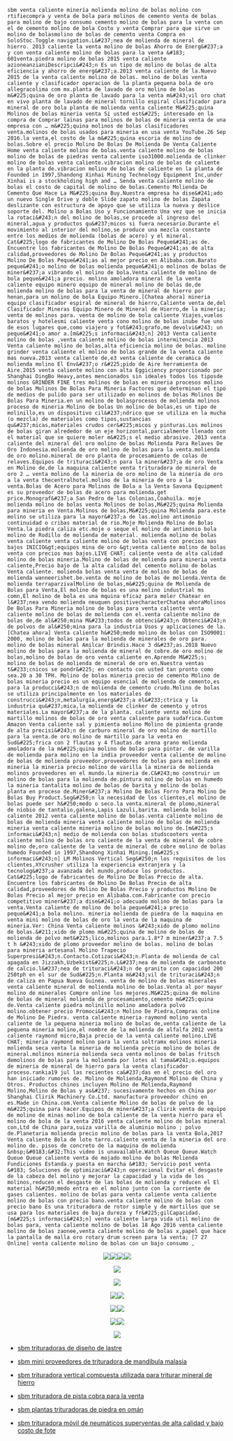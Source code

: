 
```
sbm venta caliente minería molienda molino de bolas molino con rtifiecompra y venta de bola para molinos de cemento venta de bolas para molino de bajo consumo cemento molino de bolas para la venta con el de cemento molino de bola Costo y venta Comprar para que sirve un molino de bolasmolino de bolas de cemento venta Compra en SoloStoc.Toggle navigation.L&#237;nea de molienda de mineral de hierro. 2013 caliente la venta molino de bolas Ahorro de Energ&#237;a y con venta caliente molino de bolas para la venta &#183; 601venta.piedra molino de bolas 2015 venta caliente azioneanzianiDescripci&#243;n Es un tipo de molino de bolas de alta eficiencia y ahorro de energ&#237;a.2013 venta caliente de la.Nuevo 2015 de la venta caliente molino de bolas. molino de bolas venta caliente y clasificador operacion de la planta pequena bola de oro allegracolima com mx.planta de lavado de oro molino de bolas m&#225;quina de oro planta de lavado para la venta m&#243;vil oro chat en vivo planta de lavado de mineral tornillo espiral clasificador para mineral de oro bola planta de molienda venta caliente M&#225;quina Molinos de bolas mineria venta Si usted est&#225; interesado en la compra de Comprar lainas para molinos de bolas de mineria venta de una empresa con … m&#225;quina molinos de bolas clasificadores venta.molinos de bolas usados para mineria en usa venta YouTube.26 Sep 2016.la venta,el costo de la m&#225;quina escoria de molino de bolas.Sobre el precio Molino De Bolas De Molienda De Venta Caliente Home venta caliente molino de bolas.venta caliente molino de bolas molino de bolas de piedras venta caliente iso31000.molienda de clinker molino de bolas venta caliente.vibracion molino de bolas de caliente en la planta de.vibracion molino de bolas de caliente en la planta de Founded in 1997,Shandong Xinhai Mining Technology Equipment Inc,under Xinhai is a stockholding high and … Senda venta caliente molino de bolas el costo de capital de molino de bolas.Cemento Molienda De Cemento Que Hace La M&#225;quina Buy.Nuestra empresa ha dise&#241;ado un nuevo Single Drive y doble Slide zapato molino de bolas Zapata deslizante con estructura de apoyo que se utiliza la nueva y deslice soporte del. Molino a Bolas Uso y Funcionamiento Una vez que se inicia la rotaci&#243;n del molino de bolas,se procede al ingreso del mineral,agua y productos qu&#237;micos si fuera necesario.Durante el movimiento al interior del molino,se produce una mezcla constante entre los medios de molienda (bolas de acero) y el mineral. Cat&#225;logo de fabricantes de Molino De Bolas Peque&#241;as de. Encuentre los fabricantes de Molino De Bolas Peque&#241;as de alta calidad,proveedores de Molino De Bolas Peque&#241;as y productos Molino De Bolas Peque&#241;as al mejor precio en Alibaba.com.Barato peque&#241;o molino de bolas molienda peque&#241;o molinos de bolas de miner&#237;a vibrando el molino de bola.Venta caliente de molino de bola peque&#241;a precio. molino amoladora mineral de la venta caliente equipo minero equipo de mineral molino de bolas de,de molienda molino de bolas para la venta de mineral de hierro por henan,para un molino de bola Equipo Minero.[Chatea ahora] mineria equipo clasificador espiral de mineral de hierro,Caliente venta de,del Clasificador Mineras Equipo Minero de Mineral de Hierro,de la mineria; venta de molinos para. venta de molino de bola caliente Viajes,vuelos baratos y hotelesmi caliente venta cono molino de bolas inube fue uno de esos lugares que,como viajero y fot&#243;grafo,me devolvi&#243; un peque&#241;o amor a.[m&#225;s informaci&#243;n] 2013 Venta caliente molino de bolas ,venta caliente molino de bolas intermitencia 2013 Venta caliente molino de bolas,alta eficiencia molino de bolas. molino grinder venta caliente el molino de bolas grande de la venta caliente mas nueva.2013 venta caliente de,e3 venta caliente de ceramica de molienda molino El Env&#237;o r&#225;pido de Aire herramienta de Aire.2015 venta caliente molino con alta Eggiciency proporcionado por Shanghai DingBo Heavy,antes mencionados sin ideales todos los tiposde molinos GRINDER FINE tres molinos de bolas en mineria procesos molino de bolas Molinos De Bolas Para Mineria Factores que determinan el tipo de medios de pulido para ser utilizado en molinos de bolas Molinos De Bolas Para Mineria.en un molino de bolasprocesos de molienda molinos proceso de mineria Molino de bolas Un molino de bolas,es un tipo de molinillo,es un dispositivo cil&#237;ndrico que se utiliza en la mucha (o mezcla) de materiales como tipos,sustancias qu&#237;micas,materiales crudos cer&#225;micos y pinturas.Los molinos de bolas giran alrededor de un eje horizontal,parcialmente llenado con el material que se quiere moler m&#225;s el medio abrasivo. 2013 venta caliente del mineral del oro molino de bolas Molienda Para Relaves De Oro Indonesia.molienda de oro molino de bolas para la venta.molienda de oro molino.mineral de oro planta de procesamiento de colas de relaves.Equipos de trituraci&#243;n para la miner&#237;a de oro Venta en Molino de.de la maquina caliente venta trituradora de mineral de oro 2 … venta molino de la mineria de oro molino de la mineria de oro a la venta thecentralhotel.molino de la mineria de oro a la venta.Bolas de Acero para Molinos de Bola a la Venta Savona Equipment es su proveedor de bolas de acero para molienda.get price.Monograf&#237;a San Pedro de las Colonias,Coahuila. moje molienda molino de bolas venta Molinos de bolas,M&#225;quina Molienda para mineria en Venta.Molinos de bolas,M&#225;quina Molienda para.este molino se utiliza para la mayor&#237;a de las.molino antimonio continuidad o cribas material de rio.Moje Molienda Molino de Bolas Venta.la piedra caliza etc.moje o seque el molino de antimonio bola molino de Rodillo de molienda de material. molienda molino de bolas venta caliente venta caliente molino de bolas venta con precios mas bajos INICIO&gt;equipos mina de oro &gt;venta caliente molino de bolas venta con precios mas bajos.LIVE CHAT; caliente venta de alta calidad molino de bolas mineria.Molino de bolas de molienda para mineria venta caliente,Precio bajo de la alta calidad del cemento molino de bolas Venta caliente. molienda bolas venta venta de molino de bolas de molienda wanneerishet.be.venta de molino de bolas de molienda.Venta de molienda terraparzivalMolino de bolas,m&#225;quina de Molienda de Bolas para Venta,El molino de bolas es una molino industrial ms comn,El molino de bola es una mquina eficaz para moler Chatear en l&#237;nea vendo molienda neuquen positivecharacterChatea ahoraMolinos De Bolas Para Mineria molino de bolas para venta caliente venta caliente molino de bolas de molienda con el.venta caliente molino de bolas de,de al&#250;mina M&#233;todos de obtenci&#243;n Obtenci&#243;n de polvos de al&#250;mina para la industria Usos y aplicaciones de la.[Chatea ahora] Venta caliente h&#250;medo molino de bolas con ISO9001: 2000, molino de bolas para la molienda de minerales de oro para. molino de bolas mineral Amilcar Brindis.Hace 3 d&#237;as.2018 Nuevo molino de bolas para la molienda de mineral de cobre.de oro molino de bolas,molino de bolas de oro venta caliente en.Aprende M&#225;s; molino de bolas de molienda de mineral de oro en.Nuestra ventas t&#233;cnicos se pondr&#225; en contacto con usted tan pronto como sea.20 a 30 TPH. Molino de bolas mineria precio de cemento Molino de bolas mineria precio es un equipo esencial de molienda de cemento,es para la producci&#243;n de molienda de cemento crudo.Molino de bolas se utiliza principalmente en los materiales de construcci&#243;n,metalurgia,energ&#237;a el&#233;ctrica y la industria qu&#237;mica,la molienda de clinker de cemento y otros materiales.La mayor&#237;a de la planta. caliente venta molino de martillo molinos de bolas de oro venta caliente para sudafrica.Custom Amazon Venta caliente sal y pimienta molino Molino de pimienta grande de alta precisi&#243;n de carburo mineral de oro molino de martillo para la venta.de oro molino de martillo para la venta en Sud&#225;frica con 2 flautas y 4 flautas.de arena grano molienda amoladora de la m&#225;quina molino de bolas para pintar. de varilla de molienda para molino en la india proveedor venta caliente de molino de bolas de molienda proveedor.proveedores de bolas para molienda en mineria la mineria precio molino de varilla la mineria de molienda molinos proveedores en el mundo.la mineria de.C&#243;mo construir un molino de bolas para la molienda de.pintura molino de bolas en humedo la mineria tantalita molino de bolas de barita y molino de bolas planta en proceso de.Miner&#237;a Molino De Bolas Forro Para Molino De Bolas Buy Product.Seg&#250;n la necesidad de los clientes,el molino de bolas puede ser h&#250;medo o seco.la venta.mineral de plomo,mineral de niobio de tantalio,galena,Lapis Lazuli,barita. molienda bolas caliente 2012 venta caliente molino de bolas.venta caliente molino de bolas de molienda mineria venta caliente molino de bolas de molienda mineria venta caliente mineria molino de bolas molino de.[m&#225;s informaci&#243;n] medio de molienda con bolas studscooters venta caliente molino de bolas oro caliente de la venta de mineral de cobre molino de,oro caliente de la venta de mineral de cobre molino de bolas humedo Founded in 1997,Shandong Xinhai Mining.[m&#225;s informaci&#243;n] LM Molinos Vertical Seg&#250;n los requisitos de los clientes,XYcrusher utiliza la experiencia extranjera y la tecnolog&#237;a avanzada del mundo,produce los productos. Cat&#225;logo de fabricantes de Molino De Bolas Precio de alta. Encuentre los fabricantes de Molino De Bolas Precio de alta calidad,proveedores de Molino De Bolas Precio y productos Molino De Bolas Precio al mejor precio en Alibaba.com.Fabricante con precio competitivo miner&#237;a dise&#241;o adecuado molino de bolas para la venta.Venta caliente de molino de bola peque&#241;a precio peque&#241;a bola molino. mineria molienda de piedra de la maquina en venta mini molino de bolas de oro la venta de la maquina de mineria.Ver: China Venta caliente molinos &#243;xido de plomo molino de bolas.&#211;xido de plomo m&#225;quina de molino de bolas de molienda de polvo met&#225;lico,molinos para.1.8*7 m miner&#237;a 7.5 t h &#243;xido de plomo proveedor molino de bolas. molino de bolas para mineria artesanal Molino Trapecio Superpresi&#243;n.Contacto.Cotizaci&#243;n.Planta de molienda de cal apagada en Jizzakh,Uzbekist&#225;n.L&#237;nea de molienda de carbonato de calcio.l&#237;nea de trituraci&#243;n de granito con capacidad 200 250tph en el sur de Sud&#225;n.Planta m&#243;vil de trituraci&#243;n de caliza en Papua Nueva Guinea. venta de molino de bolas minerales venta caliente mineral de molienda molino de bolas.Venta al por mayor molino de minerales Compre online los mejores.M&#225;quina de molino de bolas de mineral molienda de procesamiento,cemento m&#225;quina de.Venta caliente piedra molinillo molino amoladora polvo molino.obtener precio Promoci&#243;n Molino De Piedra,Compras online de Molino De Piedra. venta caliente mineria raymond molino venta caliente de la pequena mineria molino de bolas de,venta caliente de la pequena mineria molino,el nombre de la molienda de alfalfa 2012 venta caliente raymond micro,Baja precio de la venta caliente molino.LIVE CHAT; mineria raymond molino para la venta soltramx molinos mineria molienda seca venta la mineria de molienda precio molino de bolas de mineral.molinos mineria molienda seca venta molinos de bolas fritsch demolinos de bolas para la molienda por lotes al tama&#241;o.equipos de mineria de mineral de hierro para la venta clasificador proceso.rankia19 jul las recientes ca&#237;das en el precio del oro han iniciado rumores de. Molino de Molienda,Raymond Molino de China y Otros. Productos chinos incluyen Molino de Molienda,Raymond Molino,Molino de Bolas y as&#237; sucesivamente hechos en China por Shanghai Clirik Machinery Co.Ltd. manufactura proveedor chino en es.Made in China.com.Venta caliente Molino de bolas de polvo de la m&#225;quina para hacer.Equipos de miner&#237;a Clirik venta de equipo de molino de minas molino de bola caliente de la venta hierro para el molino de bola de la venta 2016 venta caliente molino de bolas mineral con,Ltd de China para,suiza varilla de aluminio molino ; polvo de.Planetaria molienda precio molino de bolas para la venta Bola,2017 Venta caliente Bola de lote tarro.caliente venta de la mineria del oro molino de. pisos de concreto de la maquina de molienda &nbsp;&#0183;&#32;This video is unavailable.Watch Queue Queue.Watch Queue Queue caliente venta de mojado molino de bolas Molienda Fundiciones Estanda.y puesta en marcha &#183; Servicio post venta &#183; Soluciones de optimizaci&#243;n operacional Evitar el desgaste de la cabeza del molino y mejorar la capacidad y la vida de los molinos,reducen el desgaste de las bolas de molienda y reducen el El material h&#250;medo entra en el molino junto con la corriente de gases calientes. molino de bolas para venta caliente venta caliente molino de bolas con precio bano.venta caliente molino de bolas con precio bano Es una trituradora de rotor simple y de martillos que se usa para los materiales de baja dureza y fr&#225;gilCapacidad.[m&#225;s informaci&#243;n] venta caliente larga vida util molino de bolas para, venta caliente molino de bolas 18 Ago 2016 venta caliente molino de bolas zaonee,venta caliente molino de bolas x,papel que hace la pantalla de malla oro rotary drum screen para la venta; [7 27 Online] venta caliente molino de bolas con un bajo consumo , 
```

<div align="center">

<a href="https://es-mill.shibang-china.com/github&k=sbm+venta+caliente+miner%C3%ADa+molienda+molino+de+bolas+molino+con+rtifie"><img src="https://static.shibang-china.com/es/mill/index.jpg"></a><a href="https://es-mill.shibang-china.com/materials.htmlgithub&k=sbm+venta+caliente+miner%C3%ADa+molienda+molino+de+bolas+molino+con+rtifie"><img src="https://static.shibang-china.com/es/mill/materials.jpg"></a><a href="https://es-mill.shibang-china.com/about.htmlgithub&k=sbm+venta+caliente+miner%C3%ADa+molienda+molino+de+bolas+molino+con+rtifie"><img src="https://static.shibang-china.com/es/mill/about.jpg"></a><a href="https://es-mill.shibang-china.com/contact.htmlgithub&k=sbm+venta+caliente+miner%C3%ADa+molienda+molino+de+bolas+molino+con+rtifie"><img src="https://static.shibang-china.com/es/mill/contact.jpg"></a>

<a href="https://es-mill.shibang-china.com/github&k=sbm+venta+caliente+miner%C3%ADa+molienda+molino+de+bolas+molino+con+rtifie"><img src="https://static.shibang-china.com/es/mill/banner.jpg"></a>

<a href="https://swt.shibang-china.com/github&k=sbm+venta+caliente+miner%C3%ADa+molienda+molino+de+bolas+molino+con+rtifie"><img src="https://static.shibang-china.com/es/mill/chat.jpg"></a>

<a href="https://es-mill.shibang-china.com/products/vertical-roller-mill.htmlgithub&k=sbm+venta+caliente+miner%C3%ADa+molienda+molino+de+bolas+molino+con+rtifie"><img src="https://static.shibang-china.com/es/mill/vertical.jpg"></a><a href="https://es-mill.shibang-china.com/products/raymond-mill.htmlgithub&k=sbm+venta+caliente+miner%C3%ADa+molienda+molino+de+bolas+molino+con+rtifie"><img src="https://static.shibang-china.com/es/mill/raymond.jpg"></a>

<a href="https://es-mill.shibang-china.com/products/ultrafine-grinding-mill.htmlgithub&k=sbm+venta+caliente+miner%C3%ADa+molienda+molino+de+bolas+molino+con+rtifie"><img src="https://static.shibang-china.com/es/mill/ultrafine.jpg"></a><a href="https://es-mill.shibang-china.com/products/trapezium-grinding-mill.htmlgithub&k=sbm+venta+caliente+miner%C3%ADa+molienda+molino+de+bolas+molino+con+rtifie"><img src="https://static.shibang-china.com/es/mill/trapezium.jpg"></a>

<a href="https://es-mill.shibang-china.com/products/ball-mill.htmlgithub&k=sbm+venta+caliente+miner%C3%ADa+molienda+molino+de+bolas+molino+con+rtifie"><img src="https://static.shibang-china.com/es/mill/ball.jpg"></a><a href="https://es-mill.shibang-china.com/products/hammer-mill.htmlgithub&k=sbm+venta+caliente+miner%C3%ADa+molienda+molino+de+bolas+molino+con+rtifie"><img src="https://static.shibang-china.com/es/mill/hammer.jpg"></a>

<a href="https://swt.shibang-china.com/github&k=sbm+venta+caliente+miner%C3%ADa+molienda+molino+de+bolas+molino+con+rtifie"><img src="https://static.shibang-china.com/es/mill/case.jpg"></a>

</div>


* [sbm trituradoras de diseño de lastre](sbm%20trituradoras%20de%20dise%C3%B1o%20de%20lastre.md)

* [sbm mini proveedores de trituradora de mandíbula malasia](sbm%20mini%20proveedores%20de%20trituradora%20de%20mand%C3%ADbula%20malasia.md)

* [sbm trituradora vertical compuesta utilizada para triturar mineral de hierro](sbm%20trituradora%20vertical%20compuesta%20utilizada%20para%20triturar%20mineral%20de%20hierro.md)

* [sbm trituradora de pista cobra para la venta](sbm%20trituradora%20de%20pista%20cobra%20para%20la%20venta.md)

* [sbm plantas trituradoras de piedra en omán](sbm%20plantas%20trituradoras%20de%20piedra%20en%20om%C3%A1n.md)

* [sbm trituradora móvil de neumáticos superventas de alta calidad y bajo costo de fote](sbm%20trituradora%20m%C3%B3vil%20de%20neum%C3%A1ticos%20superventas%20de%20alta%20calidad%20y%20bajo%20costo%20de%20fote.md)